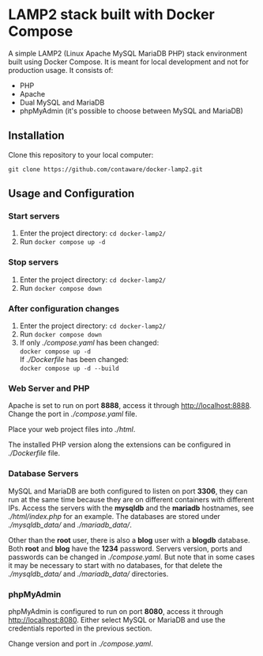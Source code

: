# LAMP2 stack built with Docker Compose

A simple LAMP2 (Linux Apache MySQL MariaDB PHP) stack environment built using Docker Compose. It is meant for local development and not for production usage. It consists of:

- PHP
- Apache
- Dual MySQL and MariaDB
- phpMyAdmin (it's possible to choose between MySQL and MariaDB)


## Installation

Clone this repository to your local computer:

```shell
git clone https://github.com/contaware/docker-lamp2.git
```


## Usage and Configuration

### Start servers

1. Enter the project directory: `cd docker-lamp2/`
2. Run `docker compose up -d` 

### Stop servers

1. Enter the project directory: `cd docker-lamp2/`
2. Run `docker compose down`

### After configuration changes

1. Enter the project directory: `cd docker-lamp2/`
2. Run `docker compose down`
3. If only *./compose.yaml* has been changed:  
   `docker compose up -d`  
   If *./Dockerfile* has been changed:  
   `docker compose up -d --build`

### Web Server and PHP

Apache is set to run on port **8888**, access it through <http://localhost:8888>. Change the port in *./compose.yaml* file.

Place your web project files into *./html*.

The installed PHP version along the extensions can be configured in *./Dockerfile* file.

### Database Servers

MySQL and MariaDB are both configured to listen on port **3306**, they can run at the same time because they are on different containers with different IPs. Access the servers with the **mysqldb** and the **mariadb** hostnames, see *./html/index.php* for an example. The databases are stored under *./mysqldb_data/* and *./mariadb_data/*.

Other than the **root** user, there is also a **blog** user with a **blogdb** database. Both **root** and **blog** have the **1234** password. Servers version, ports and passwords can be changed in *./compose.yaml*. But note that in some cases it may be necessary to start with no databases, for that delete the *./mysqldb_data/* and *./mariadb_data/* directories.

### phpMyAdmin

phpMyAdmin is configured to run on port **8080**, access it through <http://localhost:8080>. Either select MySQL or MariaDB and use the credentials reported in the previous section.

Change version and port in *./compose.yaml*.
